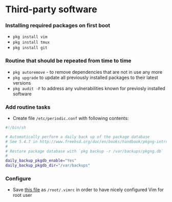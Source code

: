 # Third-party software

### Installing required packages on first boot

- `pkg install vim`
- `pkg install tmux`
- `pkg install git`

### Routine that should be repeated from time to time

- `pkg autoremove` - to remove dependencies that are not in use any more
- `pkg upgrade` to update all previously installed packages to their latest versions
- `pkg audit -F` to address any vulnerabilities known for previosly installed software

### Add routine tasks

- Create file `/etc/periodic.conf` with following contents:

```bash
#!/bin/sh

# Automatically perform a daily back up of the package database
# See 5.4.7 in http://www.freebsd.org/doc/en/books/handbook/pkgng-intro.html
#
# Restore package database with `pkg backup -r /var/backups/pkgng.db`
#
daily_backup_pkgdb_enable="Yes"
daily_backup_pkgdb_dir="/var/backups"
```

### Configure

- Save [this file](https://gist.githubusercontent.com/sergeylukin/bdd66197a79ef07b2bc2/raw/824d388b633815ac24d9707f587c45a74b2890ad/.vimrc) as `/root/.vimrc` in order to have nicely configured Vim for root user